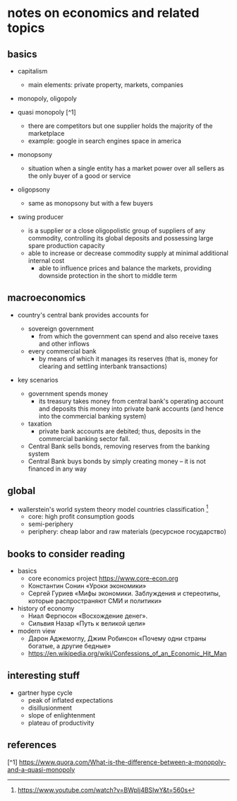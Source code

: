 # notes on economics and related topics

## basics

- capitalism
  - main elements: private property, markets, companies

- monopoly, oligopoly

- quasi monopoly [^1]
  - there are competitors but one supplier holds the majority of the marketplace
  - example: google in search engines space in america

- monopsony
  - situation when a single entity has a market power over all sellers as the only buyer of a good or service

- oligopsony
  - same as monopsony but with a few buyers

- swing producer
  - is a supplier or a close oligopolistic group of suppliers of any commodity, controlling 
    its global deposits and possessing large spare production capacity
  - able to increase or decrease commodity supply at minimal additional internal cost
    - able to influence prices and balance the markets, providing downside protection in the short to middle term


## macroeconomics

- country's central bank provides accounts for
  - sovereign government
    - from which the government can spend and also receive taxes and other inflows
  - every commercial bank
    - by means of which it manages its reserves (that is, money for clearing and settling interbank transactions)

- key scenarios
  - government spends money
    - its treasury takes money from central bank's operating account and deposits this money into private bank accounts (and hence into the commercial banking system)
  - taxation
    - private bank accounts are debited; thus, deposits in the commercial banking sector fall.
  - Central Bank sells bonds, removing reserves from the banking system
  - Central Bank buys bonds by simply creating money – it is not financed in any way


## global

- wallerstein's world system theory model countries classification [^4]
  - core: high profit consumption goods
  - semi-periphery
  - periphery: cheap labor and raw materials (ресурсное государство)




## books to consider reading

- basics
  - core economics project https://www.core-econ.org
  - Константин Сонин «Уроки экономики»
  - Сергей Гуриев «Мифы экономики. Заблуждения и стереотипы, которые распространяют СМИ и политики»
- history of economy
  - Ниал Фергюсон «Восхождение денег». 
  - Сильвия Назар «Путь к великой цели»
- modern view
  - Дарон Аджемоглу, Джим Робинсон «Почему одни страны богатые, а другие бедные»
  - https://en.wikipedia.org/wiki/Confessions_of_an_Economic_Hit_Man


## interesting stuff

- gartner hype cycle
  - peak of inflated expectations
  - disillusionment
  - slope of enlightenment
  - plateau of productivity


## references

[^1] https://www.quora.com/What-is-the-difference-between-a-monopoly-and-a-quasi-monopoly
[^4]: https://www.youtube.com/watch?v=BWplj4BSIwY&t=560s
